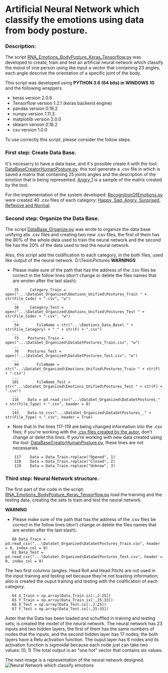 # Artificial Neural Network which classify the emotions using data from body posture.

### Description:

The script [RNA_Emotions_BodyPosture_Keras_Tensorflow.py](https://github.com/Ing-Mk-FranJa07/SYSTEM-OF-HUMAN-HUMANID-INTERACTION-THROUGH-THE-RECOGNITION-AND-LEARNING-OF-BODY-LANGUAGE/blob/master/Nueral%20Networks/Classify%20emotions/RNA_Emotions_BodyPosture_Keras_Tensorflow.py) was developed to create, train and test an artificial neural network which classify the mood of one person using like input 
a vector that containing 23 angles, each angle descrive the orientation of a specific joint of the body. 

This script was developed using **PYTHON 3.6 (64 bits) in WINDOWS 10** and the following wrappers.

* keras version 2.0.6
* Tensorflow version 1.2.1 (keras backend engine)
* pandas version 0.19.2
* numpy version 1.11.3
* matplotlib version 2.0.0
* sklearn version 0.18.2
* csv version 1.0.0

To use correctly this script, please consider the follow steps.

### First step: Create Data Base.

It's necesarry to have a data base, and it's possible create it with the tool: [DataBaseCreatorHumanPosture.py](https://github.com/Ing-Mk-FranJa07/SYSTEM-OF-HUMAN-HUMANID-INTERACTION-THROUGH-THE-RECOGNITION-AND-LEARNING-OF-BODY-LANGUAGE/tree/master/Emotions%20Data%20Base%20Creator), this tool generate a .csv file in which is saved a matrix that containing 25 joints angles and the description of the emotion that is being represented: [Angry 1](https://github.com/Ing-Mk-FranJa07/SYSTEM-OF-HUMAN-HUMANID-INTERACTION-THROUGH-THE-RECOGNITION-AND-LEARNING-OF-BODY-LANGUAGE/blob/master/Emotions%20Data%20Base%20Creator/Emotions%20DataBase/Angry/Angry%201.csv) is a sample of the matrix created by the tool.

For the implementation of the system developed: [RecognitionOfEmotions.py](https://github.com/Ing-Mk-FranJa07/SYSTEM-OF-HUMAN-HUMANID-INTERACTION-THROUGH-THE-RECOGNITION-AND-LEARNING-OF-BODY-LANGUAGE/tree/master/Emotions%20Recognition) were created 40 .csv files of each category: [Happy, Sad, Angry, Surprised, Reflexive and Normal](https://github.com/Ing-Mk-FranJa07/SYSTEM-OF-HUMAN-HUMANID-INTERACTION-THROUGH-THE-RECOGNITION-AND-LEARNING-OF-BODY-LANGUAGE/tree/master/Emotions%20Data%20Base%20Creator/Emotions%20DataBase). 

### Second step: Organize the Data Base.

The script [DataBase_Organize.py](https://github.com/Ing-Mk-FranJa07/SYSTEM-OF-HUMAN-HUMANID-INTERACTION-THROUGH-THE-RECOGNITION-AND-LEARNING-OF-BODY-LANGUAGE/blob/master/Nueral%20Networks/Classify%20emotions/DataBase_Organize.py) was wrote to organize the data base unifying alls .csv files and creating two new .csv files, the first of them has the 80% of the whole data used to train the neural network and the second file has the 20% of the data used to test the neural network.

Also, this script add the codification to each category, in the both files, used like output of the neural network.
D:\Tesis\Pictures
**WARNINGS**
* Please make sure of the path that has the address of the .csv files be correct in the follow lines (don't change or delete the files names that are wroten after the last slash):
```[PYTHON]
    35     Category_Train = open("...\DataSet_Organized\Emotions_Unified\Postures_Train " + str(File_Code) + ".csv", "w") 
   ...
    38     Category_Test = open("...\DataSet_Organized\Emotions_Unified\Postures_Test " + str(File_Code) + ".csv", "w") 
   ...
    54        FileName = str("...\Emotions_Data_Base\ " + str(File_Category) + " " + str(F) + ".csv")            
   ...
    73    Postures_Train = open("...\DataSet_Organized\DataSetPostures_Train.csv", "w") 
   ...
    76    Postures_Test = open("...\DataSet_Organized\DataSetPostures_Test.csv", "w") 
   ...
    94        FileName = str("...\DataSet_Organized\Emotions_Unified\Postures_Train " + str(F) + ".csv")          
   ...
   101        FileName_Test = str("...\DataSet_Organized\Emotions_Unified\Postures_Test " + str(F) + ".csv")    
   ...
   116    Data = pd.read_csv("...\DataSet_Organized\DataSetPostures_" + str(File_Type) + ".csv", header = 0)
   ...
   143    Data.to_csv("...\DataSet_Organized\DataSetPostures__" + str(File_Type) + ".csv", header = True)
 ``` 
 * Note that in the lines 117-119 are being changed information into the .csv files; if you're working with the [.csv files created by the autor](https://github.com/Ing-Mk-FranJa07/SYSTEM-OF-HUMAN-HUMANID-INTERACTION-THROUGH-THE-RECOGNITION-AND-LEARNING-OF-BODY-LANGUAGE/tree/master/Emotions%20Data%20Base%20Creator/Emotions%20DataBase), don't change or delet this lines. If you're working with new data created using the tool: [DataBaseCreatorHumanPosture.py](https://github.com/Ing-Mk-FranJa07/SYSTEM-OF-HUMAN-HUMANID-INTERACTION-THROUGH-THE-RECOGNITION-AND-LEARNING-OF-BODY-LANGUAGE/tree/master/Emotions%20Data%20Base%20Creator), these lines are not necessaries.
 ```[PYTHON]
     117    Data = Data_Train.replace("Opened", 1)
     118    Data = Data_Train.replace("Closed", 2)
     119    Data = Data_Train.replace("Unknow", 3)
 ```
### Third step: Neural Network structure.

The first part of the code in the script: [RNA_Emotions_BodyPosture_Keras_Tensorflow.py](https://github.com/Ing-Mk-FranJa07/SYSTEM-OF-HUMAN-HUMANID-INTERACTION-THROUGH-THE-RECOGNITION-AND-LEARNING-OF-BODY-LANGUAGE/blob/master/Nueral%20Networks/Classify%20emotions/RNA_Emotions_BodyPosture_Keras_Tensorflow.py) load the traininig and the testing data, creating the sets to train and test the neural network. 

**WARNING**
* Please make sure of the path that has the address of the .csv files be correct in the follow lines (don't change or delete the files names that are wroten after the last slash):
```[PYTHON]
   60 Data_Train = pd.read_csv("...\DataSet_Organized\DataSetPostures_Train.csv", header = 0, index_col = 0)
   61 Data_Test = pd.read_csv("...\DataSet_Organized\DataSetPostures_Test.csv", header = 0, index_col = 0)
```
The two first columns (angles: Head Roll and Head Pitch) are not used in the input training and testing set because they're not toasting information; also is created the ouput training and testing with the codification of each category.
```[PYTHON]
   64 X_Train = np.array(Data_Train.ix[:,2:25]) 
   65 Y_Train = np.array(Data_Train.ix[:,25:33])
   66 X_Test = np.array(Data_Test.ix[:,2:25])
   67 Y_Test = np.array(Data_Test.ix[:,25:33])
```
Aster that the Data has been loaded and schuffled in training and testing sets; is created the model of the neural network. The neural network has 23 inputs and two hidden layers, the first of them has the same numbers of nodes that the inputs, and the second hidden layer has 17 nodes; the both layers have a Relu activation function. The ouput layer has 6 nodes and its activation function is sigmoidal because each node just can take two values: (0, 1) The total output is an "one hot" vector that contains six values. 

The next image is a representation of the neural network designed.
![Neural Network which classify emotions](D:\Tesis\Pictures\ANNClassificationProblem.png)







